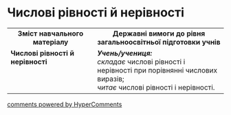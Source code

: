 <div id="hypercomments_widget" class="js-hypercomments-widget invisible"></div>

# Числові рівності й нерівності
<table>
  <tr>
    <td width="40%" align="center"><b>Зміст навчального матеріалу<b></td>
    <td width="60%" align="center"><b>Державні вимоги до рівня загальноосвітньої підготовки учнів</b></td>
  </tr>
  <tr>
    <td width="40%" style="vertical-align:top !important;"><b>Числові рівності й нерівності</b><br></td>
    <td width="60%" style="vertical-align:top !important;"><i><b>Учень/учениця:</b></i><br>
<i>складає</i> числові рівності і нерівності при порівнянні числових виразів;<br>
<i>читає</i> числові рівності і нерівності.<br></td>
  </tr>
</table>

<div class="js-hypercomments-container">
    <a href="http://hypercomments.com" class="hc-link" title="comments widget">comments powered by HyperComments</a>
</div>